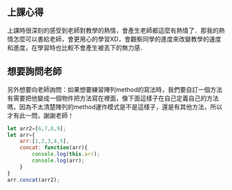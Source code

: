 ## 上課心得
上課時很深刻的感受到老師對教學的熱情，會產生老師都這麼有熱情了．那我的熱情怎麼可以書給老師，會更用心的學習XD，會觀察同學的進度來改變教學的速度和進度，在學習時也比較不會產生被丟下的無力感．   
## 想要詢問老師
另外想要向老師詢問：如果想要練習陣列method的寫法時，我們要自訂一個方法有需要把他變成一個物件把方法寫在裡面，像下面這樣子在自己定義自己的方法嗎，因為不太清楚陣列的method運作模式是不是這樣子，還是有其他方法，所以才有此一問，謝謝老師！

```javascript
let arr2=[6,7,8,9];
let arr={
    arr:[1,2,3,4,5],
    concat: function(arr){
        console.log(this.arr);
        console.log(arr);
    }
}
arr.concat(arr2);
```